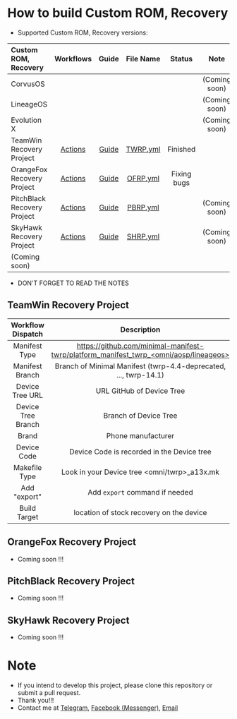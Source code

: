 # How to build Custom ROM, Recovery
- Supported Custom ROM, Recovery versions:

| Custom ROM, Recovery | Workflows | Guide | File Name | Status | Note |
| :------------------- | :-------: | :---: | :-------: | :----: | :--: |
| CorvusOS |  |  |  |  | (Coming soon) |
| LineageOS |  |  |  |  | (Coming soon) |
| Evolution X |  |  |  |  | (Coming soon) |
| TeamWin Recovery Project | [Actions](https://github.com/VThang51/Recovery-Builder-Workflows/actions/workflows/TWRP.yml) | [Guide](README.md#teamwin-recovery-project) | [TWRP.yml](.github/workflows/TWRP.yml) | Finished  |  |
| OrangeFox Recovery Project | [Actions](https://github.com/VThang51/Recovery-Builder-Workflows/actions/workflows/OFRP.yml) | [Guide](README.md#orangefox-recovery-project) | [OFRP.yml](.github/workflows/OFRP.yml) | Fixing bugs |  |
| PitchBlack Recovery Project | [Actions](https://github.com/VThang51/Recovery-Builder-Workflows/actions/workflows/PBRP.yml) | [Guide](README.md#pitchblack-recovery-project) | [PBRP.yml](.github/workflows/PBRP.yml) |  | (Coming soon) |
| SkyHawk Recovery Project | [Actions](https://github.com/VThang51/Recovery-Builder-Workflows/actions/workflows/SHRP.yml) | [Guide](README.md#skyhawk-recovery-project) | [SHRP.yml](.github/workflows/SHRP.yml) |  | (Coming soon) |
| (Coming soon) |  |  |  |  |

- DON'T FORGET TO READ THE NOTES
## TeamWin Recovery Project

| Workflow Dispatch | Description | Example |
| :---------------: | :---------: | :-----: |
| Manifest Type | https://github.com/minimal-manifest-twrp/platform_manifest_twrp_<omni/aosp/lineageos> | `aosp` |
| Manifest Branch | Branch of Minimal Manifest (twrp-4.4-deprecated, ..., twrp-14.1) | `twrp-12.1` |
| Device Tree URL | URL GitHub of Device Tree | https://github.com/VThang51/android_device_samsung_a13 |
| Device Tree Branch | Branch of Device Tree | `master` |
| Brand | Phone manufacturer | `samsung` |
| Device Code | Device Code is recorded in the Device tree | `a13x` |
| Makefile Type | Look in your Device tree <omni/twrp>_a13x.mk | `twrp` |
| Add "export" | Add `export` command if needed | `Export XXXXX=1 YYYYY=true ZZZZZ=1` |
| Build Target | location of stock recovery on the device | `recovery` |

## OrangeFox Recovery Project
- Coming soon !!!

## PitchBlack Recovery Project
- Coming soon !!!

## SkyHawk Recovery Project
- Coming soon !!!

# Note
- If you intend to develop this project, please clone this repository or submit a pull request.
- Thank you!!! 
- Contact me at [Telegram](https://t.me/VThang51), [Facebook (Messenger)](https://m.me/thang.nguyenviet.05112007), [Email](mailto:vietthang0511.2@gmail.com)
